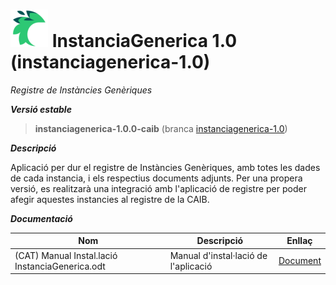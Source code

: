 # ![Logo](https://github.com/Fundacio-Bit/instanciagenerica/blob/instanciagenerica-1.0/instanciagenerica-back/src/main/webapp/img/app-logo.png) InstanciaGenerica 1.0 (instanciagenerica-1.0)
 *Registre de Instàncies Genèriques*

***Versió estable***

> __instanciagenerica-1.0.0-caib__ (branca [instanciagenerica-1.0](../../tree/instanciagenerica-1.0))

***Descripció***

Aplicació per dur el registre de Instàncies Genèriques, amb totes les dades de cada instancia, i els respectius documents adjunts. Per una propera versió, es realitzarà una integració amb l'aplicació de registre per poder afegir aquestes instancies al registre de la CAIB.

***Documentació***

Nom | Descripció | Enllaç
------------ | ------------- | -------------
(CAT) Manual Instal.lació InstanciaGenerica.odt | Manual d'instal·lació de l'aplicació | [Document](./doc/(CAT)%20Manual%20Instal.laci%C3%B3%20InstanciaGenerica.odt)


